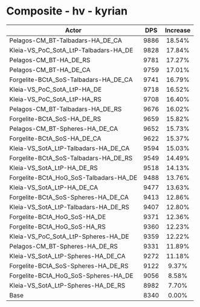 # Composite - hv - kyrian
| Actor | DPS | Increase |
|---|:---:|:---:|
|Pelagos-CM_BT-Talbadars-HA_DE_CA|9886|18.54%|
|Kleia-VS_PoC_SotA_LtP-Talbadars-HA_DE|9828|17.84%|
|Pelagos-CM_BT-HA_DE_RS|9781|17.27%|
|Pelagos-CM_BT-HA_DE_CA|9759|17.01%|
|Forgelite-BCtA_SoS-Talbadars-HA_DE_CA|9741|16.79%|
|Kleia-VS_PoC_SotA_LtP-HA_DE|9718|16.52%|
|Kleia-VS_PoC_SotA_LtP-HA_RS|9708|16.40%|
|Pelagos-CM_BT-Talbadars-HA_DE_RS|9676|16.02%|
|Forgelite-BCtA_SoS-HA_DE_RS|9659|15.82%|
|Pelagos-CM_BT-Spheres-HA_DE_CA|9652|15.73%|
|Forgelite-BCtA_SoS-HA_DE_CA|9622|15.37%|
|Kleia-VS_SotA_LtP-Talbadars-HA_DE_CA|9594|15.03%|
|Forgelite-BCtA_SoS-Talbadars-HA_DE_RS|9549|14.49%|
|Kleia-VS_SotA_LtP-HA_DE_RS|9518|14.13%|
|Forgelite-BCtA_HoG_SoS-Talbadars-HA_DE|9488|13.76%|
|Kleia-VS_SotA_LtP-HA_DE_CA|9477|13.63%|
|Forgelite-BCtA_SoS-Spheres-HA_DE_CA|9413|12.86%|
|Kleia-VS_SotA_LtP-Talbadars-HA_DE_RS|9407|12.80%|
|Forgelite-BCtA_HoG_SoS-HA_DE|9371|12.36%|
|Forgelite-BCtA_HoG_SoS-HA_RS|9360|12.23%|
|Kleia-VS_PoC_SotA_LtP-Spheres-HA_DE|9359|12.22%|
|Pelagos-CM_BT-Spheres-HA_DE_RS|9331|11.89%|
|Kleia-VS_SotA_LtP-Spheres-HA_DE_CA|9272|11.18%|
|Forgelite-BCtA_SoS-Spheres-HA_DE_RS|9122|9.37%|
|Forgelite-BCtA_HoG_SoS-Spheres-HA_DE|9056|8.58%|
|Kleia-VS_SotA_LtP-Spheres-HA_DE_RS|8982|7.70%|
|Base|8340|0.00%|
